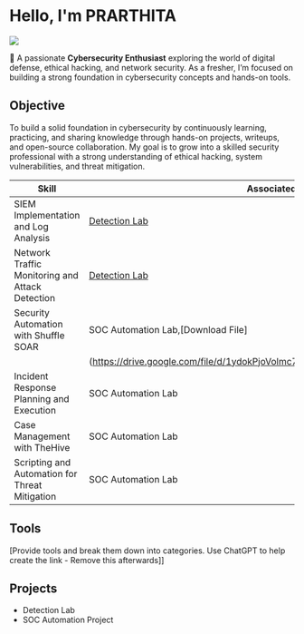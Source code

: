 # Hello, I'm PRARTHITA
<a href="www.linkedin.com/in/prarthita-mandal"><img src="https://img.shields.io/badge/-LinkedIn-0072b1?&style=for-the-badge&logo=linkedin&logoColor=white" /></a>

🎯 A passionate **Cybersecurity Enthusiast** exploring the world of digital defense, ethical hacking, and network security. As a fresher, I’m focused on building a strong foundation in cybersecurity concepts and hands-on tools.

## Objective
To build a solid foundation in cybersecurity by continuously learning, practicing, and sharing knowledge through hands-on projects, writeups, and open-source collaboration. My goal is to grow into a skilled security professional with a strong understanding of ethical hacking, system vulnerabilities, and threat mitigation.


| Skill                                         | Associated Project                                                                   |
|-----------------------------------------------|------------------------------------------------------------------------------------- |
| SIEM Implementation and Log Analysis          | <a href="https://google.com">Detection Lab</a>|
| Network Traffic Monitoring and Attack Detection | <a href="https://google.com">Detection Lab</a>|
| Security Automation with Shuffle SOAR         | SOC Automation Lab,[Download File] 
|                                                | (https://drive.google.com/file/d/1ydokPjoVolmc7MNfBdKdQf0tFvKQiZk4/viewusp=drive_link)|
| Incident Response Planning and Execution      | SOC Automation Lab|
| Case Management with TheHive                  | SOC Automation Lab|
| Scripting and Automation for Threat Mitigation | SOC Automation Lab|

## Tools
[Provide tools and break them down into categories. Use ChatGPT to help create the link - Remove this afterwards]]

## Projects
- Detection Lab
- SOC Automation Project
